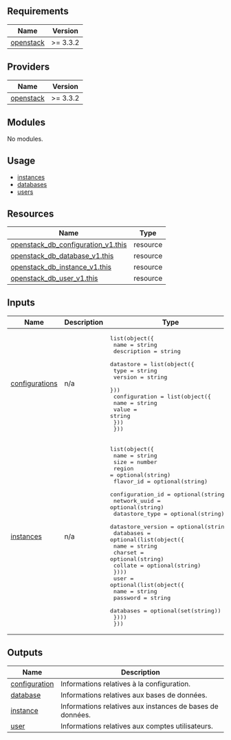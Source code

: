 ## Requirements

| Name | Version |
|------|---------|
| <a name="requirement_openstack"></a> [openstack](#requirement\_openstack) | >= 3.3.2 |

## Providers

| Name | Version |
|------|---------|
| <a name="provider_openstack"></a> [openstack](#provider\_openstack) | >= 3.3.2 |

## Modules

No modules.

## Usage

- [instances](examples/instances/main.tf)
- [databases](examples/databases/main.tf)
- [users](examples/users/main.tf)

## Resources

| Name | Type |
|------|------|
| [openstack_db_configuration_v1.this](https://registry.terraform.io/providers/terraform-provider-openstack/openstack/latest/docs/resources/db_configuration_v1) | resource |
| [openstack_db_database_v1.this](https://registry.terraform.io/providers/terraform-provider-openstack/openstack/latest/docs/resources/db_database_v1) | resource |
| [openstack_db_instance_v1.this](https://registry.terraform.io/providers/terraform-provider-openstack/openstack/latest/docs/resources/db_instance_v1) | resource |
| [openstack_db_user_v1.this](https://registry.terraform.io/providers/terraform-provider-openstack/openstack/latest/docs/resources/db_user_v1) | resource |

## Inputs

| Name | Description | Type | Default | Required |
|------|-------------|------|---------|:--------:|
| <a name="input_configurations"></a> [configurations](#input\_configurations) | n/a | <pre>list(object({<br/>    name        = string<br/>    description = string<br/>    datastore = list(object({<br/>      type    = string<br/>      version = string<br/>    }))<br/>    configuration = list(object({<br/>      name  = string<br/>      value = string<br/>    }))<br/>  }))</pre> | `[]` | no |
| <a name="input_instances"></a> [instances](#input\_instances) | n/a | <pre>list(object({<br/>    name              = string<br/>    size              = number<br/>    region            = optional(string)<br/>    flavor_id         = optional(string)<br/>    configuration_id  = optional(string)<br/>    network_uuid      = optional(string)<br/>    datastore_type    = optional(string)<br/>    datastore_version = optional(string)<br/>    databases = optional(list(object({<br/>      name    = string<br/>      charset = optional(string)<br/>      collate = optional(string)<br/>    })))<br/>    user = optional(list(object({<br/>      name      = string<br/>      password  = string<br/>      databases = optional(set(string))<br/>    })))<br/>  }))</pre> | n/a | yes |

## Outputs

| Name | Description |
|------|-------------|
| <a name="output_configuration"></a> [configuration](#output\_configuration) | Informations relatives à la configuration. |
| <a name="output_database"></a> [database](#output\_database) | Informations relatives aux bases de données. |
| <a name="output_instance"></a> [instance](#output\_instance) | Informations relatives aux instances de bases de données. |
| <a name="output_user"></a> [user](#output\_user) | Informations relatives aux comptes utilisateurs. |
